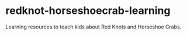 # redknot-horseshoecrab-learning
Learning resources to teach kids about Red Knots and Horseshoe Crabs.
